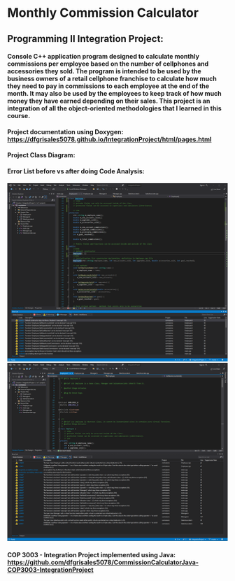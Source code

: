 # Monthly Commission Calculator
  
## Programming II Integration Project: 
  
#### Console C++ application program designed to calculate monthly commissions per employee based on the number of cellphones and accessories they sold. The program is intended to be used by the business owners of a retail cellphone franchise to calculate how much they need to pay in commissions to each employee at the end of the month. It may also be used by the employees to keep track of how much money they have earned depending on their sales. This project is an integration of all the object-oriented methodologies that I learned in this course.

#### Project documentation using Doxygen: https://dfgrisales5078.github.io/IntegrationProject/html/pages.html

#### Project Class Diagram:


#### Error List before vs after doing Code Analysis:
 
![IntegrationProject](RunCodeAnalysisBefore.png)
![IntegrationProject](RunCodeAnalysisAfter.png)




#### COP 3003 - Integration Project implemented using Java: https://github.com/dfgrisales5078/CommissionCalculatorJava-COP3003-IntegrationProject
